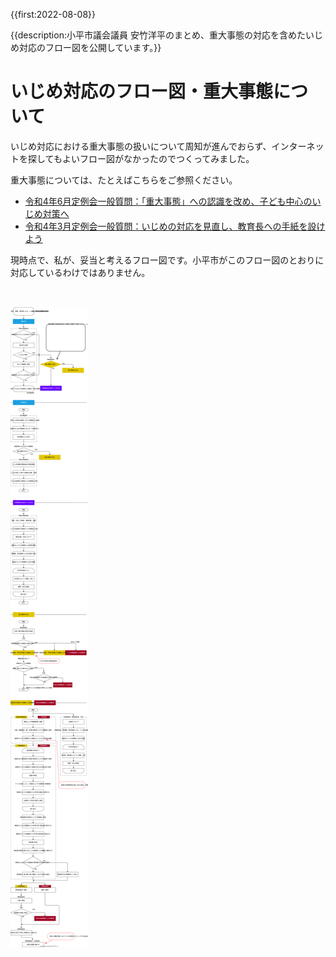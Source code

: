{{first:2022-08-08}}

{{description:小平市議会議員 安竹洋平のまとめ、重大事態の対応を含めたいじめ対応のフロー図を公開しています。}}


# いじめ対応のフロー図・重大事態について

いじめ対応における重大事態の扱いについて周知が進んでおらず、インターネットを探してもよいフロー図がなかったのでつくってみました。

重大事態については、たとえばこちらをご参照ください。

- [令和4年6月定例会一般質問：「重大事態」への認識を改め、子ども中心のいじめ対策へ](https://yasutakeyohei.com/books/yasutake/ippan/r4/6-gatu/1-judai-jitai-kodomo-chusin.html)
- [令和4年3月定例会一般質問：いじめの対応を見直し、教育長への手紙を設けよう](https://yasutakeyohei.com/books/yasutake/ippan/r4/3-gatu/2-ijime-taiou-minaosi.html)

現時点で、私が、妥当と考えるフロー図です。小平市がこのフロー図のとおりに対応しているわけではありません。

<img src="./images/ijime-flow.svg" alt="いじめの対応フロー図"  data-zoomable="" style="z-index:999;margin-top:2rem;">

